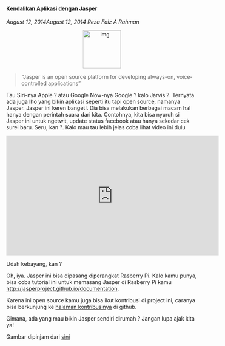#### Kendalikan Aplikasi dengan Jasper
_August 12, 2014August 12, 2014 Reza Faiz A Rahman_

<p align="center">
	<img src="./posts/2014-08-12-kendalikan-aplikasi-dengan-jasper/voice-recognition_illustration.jpg" height="100px" alt="img">
</p> 

> “Jasper is an open source platform for developing always-on, voice-controlled applications”

Tau Siri-nya Apple  ? atau Google Now-nya Google ? kalo Jarvis ?. Ternyata ada juga lho yang bikin aplikasi seperti itu tapi open source, namanya Jasper. Jasper ini keren banget!. Dia bisa melakukan berbagai macam hal hanya dengan perintah suara dari kita. Contohnya, kita bisa nyuruh si Jasper ini untuk ngetwit, update status facebook atau hanya sekedar cek surel baru. Seru, kan ?. Kalo mau tau lebih jelas coba lihat video ini dulu

<p align="center">
    <iframe src="http://www.youtube.com/embed/UzaqNF6NlBA" width="560" height="315" frameborder="0" allowfullscreen="allowfullscreen"></iframe>
</p> 
Udah kebayang, kan ?

Oh, iya. Jasper ini bisa dipasang diperangkat Rasberry Pi. Kalo kamu punya, bisa coba tutorial ini untuk memasang Jasper di Rasberry Pi kamu <http://jasperproject.github.io/documentation>.

Karena ini open source kamu juga bisa ikut kontribusi di project ini, caranya bisa berkunjung ke [halaman kontribusinya](https://github.com/jasperproject/jasper-client/blob/master/CONTRIBUTING.md) di github.

Gimana, ada yang mau bikin Jasper sendiri dirumah ? Jangan lupa ajak kita ya!

Gambar dipinjam dari [sini](www.oddcast.com/images/technologies/voice-recognition_illustration.jpg)
